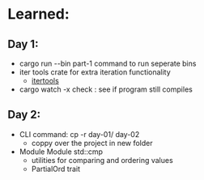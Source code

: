 # Learned:

## Day 1:

- cargo run --bin part-1 command to run seperate bins
- iter tools crate for extra iteration functionality
    - [itertools](https://docs.rs/itertools/latest/itertools/index.html#)
- cargo watch -x check : see if program still compiles

## Day 2:

- CLI command: cp -r day-01/ day-02
    - coppy over the project in new folder
- Module Module std::cmp
    - utilities for comparing and ordering values
    - PartialOrd trait